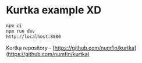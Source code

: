 # Kurtka example XD

```bash
npm ci
npm run dev
http://localhost:8080
```

Kurtka repository - [https://github.com/numfin/kurtka](https://github.com/numfin/kurtka)
